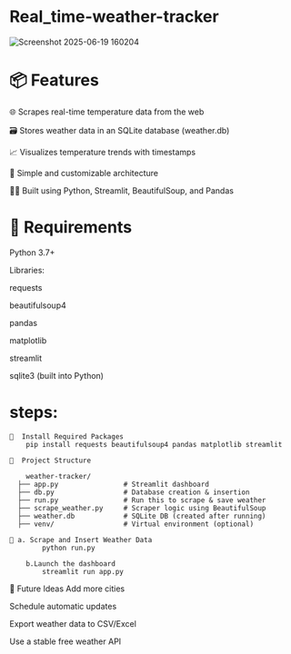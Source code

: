 # Real_time-weather-tracker

![Screenshot 2025-06-19 160204](https://github.com/user-attachments/assets/3f386150-0241-4dc7-af5d-49d162cb63e4)


# 📦 Features
🌐 Scrapes real-time temperature data from the web

🗃️ Stores weather data in an SQLite database (weather.db)

📈 Visualizes temperature trends with timestamps

🧪 Simple and customizable architecture

🧑‍💻 Built using Python, Streamlit, BeautifulSoup, and Pandas



# 📌 Requirements
Python 3.7+

Libraries:

requests

beautifulsoup4

pandas

matplotlib

streamlit

sqlite3 (built into Python)


# steps:
    📌  Install Required Packages
        pip install requests beautifulsoup4 pandas matplotlib streamlit

    📌  Project Structure
    
        weather-tracker/
      ├── app.py                # Streamlit dashboard
      ├── db.py                 # Database creation & insertion
      ├── run.py                # Run this to scrape & save weather
      ├── scrape_weather.py     # Scraper logic using BeautifulSoup
      ├── weather.db            # SQLite DB (created after running)
      ├── venv/                 # Virtual environment (optional)

    📌 a. Scrape and Insert Weather Data
            python run.py

        b.Launch the dashboard
            streamlit run app.py


🚀 Future Ideas
Add more cities

Schedule automatic updates

Export weather data to CSV/Excel

Use a stable free weather API


